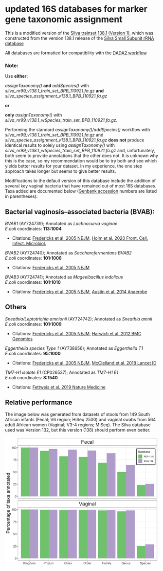 # updated 16S databases for marker gene taxonomic assignment

This is a modified version of the [Silva trainset 138.1 (Version 1)](https://https://zenodo.org/record/4587955), which was constructed from the version 138.1 release of the [Silva Small Subunit rRNA database](https://www.https://www.arb-silva.de/documentation/release-1381/)

All databases are formatted for compatibility with the [DADA2 workflow](https://benjjneb.github.io/dada2/tutorial.html)

### Note:
Use __either:__ 

_assignTaxonomy()_ __and__ _addSpecies()_ with _silva_nr99_v138.1_train_set_BPB_110921.fa.gz_ __and__ _silva_species_assignment_v138.1_BPB_110921.fa.gz_ 

__or__ 

__only__ _assignTaxonomy()_ with _silva_nr99_v138.1_wSpecies_train_set_BPB_110921.fa.gz_.

Performing the standard _assignTaxonomy()/addSpecies()_ workflow with _silva_nr99_v138.1_train_set_BPB_110921.fa.gz_ and _silva_species_assignment_v138.1_BPB_110921.fa.gz_ 
__does not__ produce identical results to solely using _assignTaxonomy()_ with _silva_nr99_v138.1_wSpecies_train_set_BPB_110921.fa.gz_ and, unfortunately, both seem to provide annotations that the other does not.
It is unknown why this is the case, so my recommendation would be to try both and see which yields better results for your dataset. In my experience, the one step approach takes longer but seems to give better results.

Modifications to the default version of this database include the addition of several key vaginal bacteria that have remained out of most 16S databases.
Taxa added are documented below ([Genbank accession](https://www.ncbi.nlm.nih.gov/genbank/) numbers are listed in parentheses):

## Bacterial vaginosis–associated bacteria (BVAB):

_BVAB1_ (AY724739); Annotated as _Lachnocurva vaginae_  
_E.coli_ coordinates: __113:1004__   

* Citations: [Fredericks et al. 2005 NEJM](https://www.nejm.org/doi/full/10.1056/NEJMoa043802), 
[Holm et al. 2020 Front. Cell. Infect. Microbiol.](https://www.frontiersin.org/articles/10.3389/fcimb.2020.00117/full)
 


_BVAB2_ (AY724740); Annotated as _Saccharofermentans BVAB2_  
_E.coli_ coordinates: __101:1006__  

* Citations: [Fredericks et al. 2005 NEJM](https://www.nejm.org/doi/full/10.1056/NEJMoa043802)  


_BVAB3_ (AY724741); Annotated as _Mageeibacillus indolicus_  
_E.coli_ coordinates: __101:1010__  
* Citations: [Fredericks et al. 2005 NEJM](https://www.nejm.org/doi/full/10.1056/NEJMoa043802),
[Austin et al. 2014 Anaerobe](https://www.ncbi.nlm.nih.gov/pmc/articles/PMC4385425/)  

## Others
_Sneathia/Leptotrichia amnionii_ (AY724742); Annotated as _Sneathia amnii_  
_E.coli_ coordinates: __101:1009__  
* Citations: [Fredericks et al. 2005 NEJM](https://www.nejm.org/doi/full/10.1056/NEJMoa043802), 
[Harwich et al. 2012 BMC Genomics](https://bmcgenomics.biomedcentral.com/articles/10.1186/1471-2164-13-S8-S4)

_Eggerthella species Type 1_ (AY738656); Annotated as _Eggerthella T1_  
_E.coli_ coordinates: __95:1000__  
* Citations: [Fredericks et al. 2005 NEJM](https://www.nejm.org/doi/full/10.1056/NEJMoa043802), 
[McClelland et al. 2018 Lancet ID](https://www.thelancet.com/journals/laninf/article/PIIS1473-3099(18)30058-6/fulltext)

_TM7-H1 isolate E1_ (CP026537); Annotated as _TM7-H1 E1_  
_E.coli_ coordinates: __8:1540__  
* Citations: [Fettweis et al. 2019 Nature Medicine](https://www.nature.com/articles/s41591-019-0450-2) 

## Relative performance

The image below was generated from datasets of stools from 149 South African infants (Fecal; V6 region; HiSeq 2500) and vaginal swabs from 564 adult African women (Vaginal; V3-4 regions; MiSeq). The Silva database used was Version 132, but this version (138) should perform even better.

![alt text](https://github.com/itsmisterbrown/updated_16S_dbs/blob/master/RDP_v_Silva.png "RDP v Silva")

